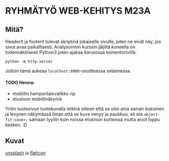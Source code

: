 # RYHMÄTYÖ WEB-KEHITYS M23A

## Mitä?
Headerit ja footerit tulevat skriptinä jokaiselle sivulle, joten ne eivät näy, jos sivut avaa paikallisesti.
Analysoinnin kurssin jäljiltä koneella on todennäköisesti Python3 joten ajakaa kansiossa komentorivillä:

`python -m http.server`

Jolloin tämä aukeaa `localhost:8000`-osoitteessa selaimessa. 

#### TODO Henna:
 - mobiilin hampurilaisvalikko rip
 - etusivun mobiilinäkymä
 
 Yritin tuotesivun tuotekuvalla leikkiä silleen että se olisi aina saman kokoinen ja levynen näkymässä ilman että se kuva venyy ja paukkuu, eli siis `object-fit:cover;` samaan tyyliin kuin noissa etusivun korteissa mutta aivot loppu kesken. :D

 ## Kuvat

[unsplash](https://unsplash.com/) ja [flaticon](https://www.flaticon.com/)
